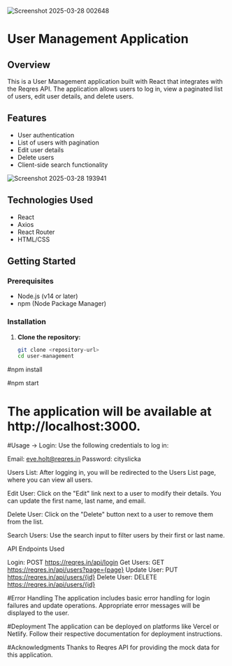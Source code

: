 ![Screenshot 2025-03-28 002648](https://github.com/user-attachments/assets/d6b1fae5-b17d-43a9-a8ed-6a5ce08e1b37)


# User Management Application

## Overview
This is a User Management application built with React that integrates with the Reqres API. The application allows users to log in, view a paginated list of users, edit user details, and delete users.

## Features
- User authentication
- List of users with pagination
- Edit user details
- Delete users
- Client-side search functionality

![Screenshot 2025-03-28 193941](https://github.com/user-attachments/assets/c34806a6-f30e-4787-b29b-768cec8663f1)


## Technologies Used
- React
- Axios
- React Router
- HTML/CSS

## Getting Started

### Prerequisites
- Node.js (v14 or later)
- npm (Node Package Manager)

### Installation

1. **Clone the repository:**
   ```bash
   git clone <repository-url>
   cd user-management
#npm install


#npm start



# The application will be available at http://localhost:3000.

#Usage
-> Login: Use the following credentials to log in:

Email: eve.holt@reqres.in
Password: cityslicka


Users List: After logging in, you will be redirected to the Users List page, where you can view all users.



Edit User: Click on the "Edit" link next to a user to modify their details. You can update the first name, last name, and email.

Delete User: Click on the "Delete" button next to a user to remove them from the list.

Search Users: Use the search input to filter users by their first or last name.


API Endpoints Used


Login: POST https://reqres.in/api/login
Get Users: GET https://reqres.in/api/users?page={page}
Update User: PUT https://reqres.in/api/users/{id}
Delete User: DELETE https://reqres.in/api/users/{id}


#Error Handling
The application includes basic error handling for login failures and update operations. Appropriate error messages will be displayed to the user.



#Deployment
The application can be deployed on platforms like Vercel or Netlify. Follow their respective documentation for deployment instructions.

#Acknowledgments
Thanks to Reqres API for providing the mock data for this application.
